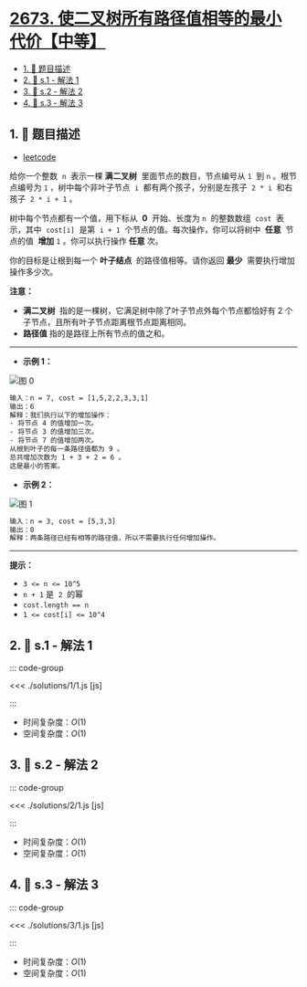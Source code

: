 # [2673. 使二叉树所有路径值相等的最小代价【中等】](https://github.com/tnotesjs/TNotes.leetcode/tree/main/notes/2673.%20%E4%BD%BF%E4%BA%8C%E5%8F%89%E6%A0%91%E6%89%80%E6%9C%89%E8%B7%AF%E5%BE%84%E5%80%BC%E7%9B%B8%E7%AD%89%E7%9A%84%E6%9C%80%E5%B0%8F%E4%BB%A3%E4%BB%B7%E3%80%90%E4%B8%AD%E7%AD%89%E3%80%91)

<!-- region:toc -->

- [1. 📝 题目描述](#1--题目描述)
- [2. 🎯 s.1 - 解法 1](#2--s1---解法-1)
- [3. 🎯 s.2 - 解法 2](#3--s2---解法-2)
- [4. 🎯 s.3 - 解法 3](#4--s3---解法-3)

<!-- endregion:toc -->

## 1. 📝 题目描述

- [leetcode](https://leetcode.cn/problems/make-costs-of-paths-equal-in-a-binary-tree/)

给你一个整数  `n`  表示一棵 **满二叉树**  里面节点的数目，节点编号从 `1`  到 `n` 。根节点编号为 `1` ，树中每个非叶子节点  `i`  都有两个孩子，分别是左孩子  `2 * i`  和右孩子  `2 * i + 1` 。

树中每个节点都有一个值，用下标从  **0**  开始、长度为 `n`  的整数数组  `cost`  表示，其中  `cost[i]`  是第  `i + 1`  个节点的值。每次操作，你可以将树中  **任意**  节点的值  **增加** `1` 。你可以执行操作 **任意** 次。

你的目标是让根到每一个 **叶子结点**  的路径值相等。请你返回 **最少**  需要执行增加操作多少次。

**注意：**

- **满二叉树**  指的是一棵树，它满足树中除了叶子节点外每个节点都恰好有 2 个子节点，且所有叶子节点距离根节点距离相同。
- **路径值** 指的是路径上所有节点的值之和。

---

- **示例 1：**

![图 0](https://cdn.jsdelivr.net/gh/tnotesjs/imgs@main/2025-09-27-22-56-59.png)

```txt
输入：n = 7, cost = [1,5,2,2,3,3,1]
输出：6
解释：我们执行以下的增加操作：
- 将节点 4 的值增加一次。
- 将节点 3 的值增加三次。
- 将节点 7 的值增加两次。
从根到叶子的每一条路径值都为 9 。
总共增加次数为 1 + 3 + 2 = 6 。
这是最小的答案。
```

- **示例 2：**

![图 1](https://cdn.jsdelivr.net/gh/tnotesjs/imgs@main/2025-09-27-22-57-09.png)

```txt
输入：n = 3, cost = [5,3,3]
输出：0
解释：两条路径已经有相等的路径值，所以不需要执行任何增加操作。
```

---

**提示：**

- `3 <= n <= 10^5`
- `n + 1` 是  `2`  的幂
- `cost.length == n`
- `1 <= cost[i] <= 10^4`

## 2. 🎯 s.1 - 解法 1

::: code-group

<<< ./solutions/1/1.js [js]

:::

- 时间复杂度：$O(1)$
- 空间复杂度：$O(1)$

## 3. 🎯 s.2 - 解法 2

::: code-group

<<< ./solutions/2/1.js [js]

:::

- 时间复杂度：$O(1)$
- 空间复杂度：$O(1)$

## 4. 🎯 s.3 - 解法 3

::: code-group

<<< ./solutions/3/1.js [js]

:::

- 时间复杂度：$O(1)$
- 空间复杂度：$O(1)$
